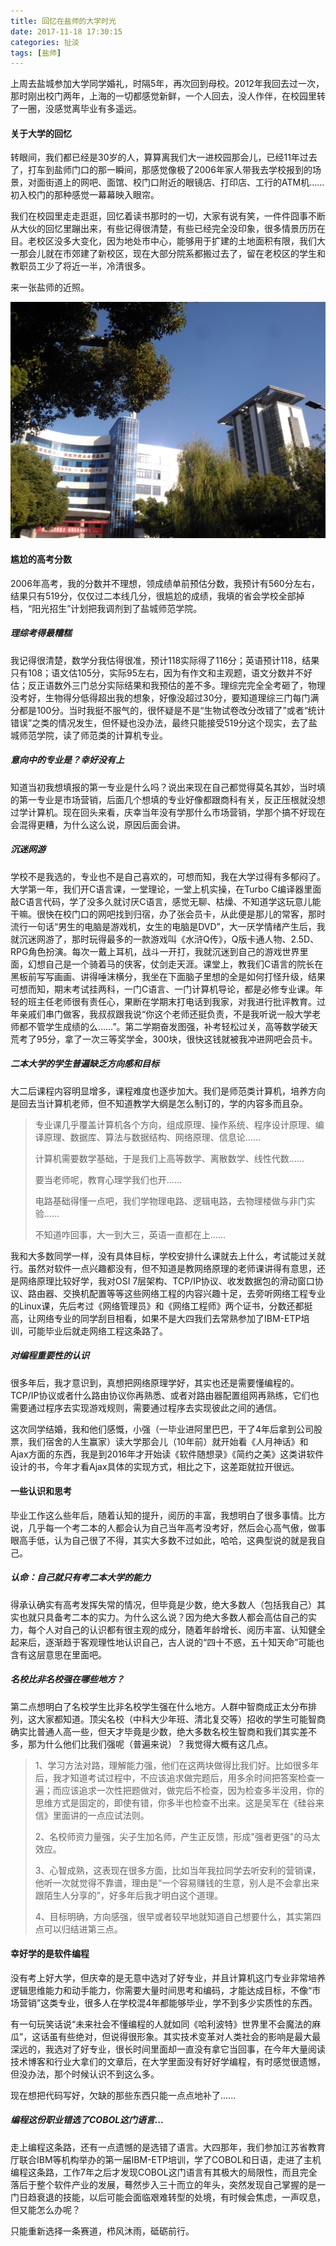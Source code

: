 ```yaml
---
title: 回忆在盐师的大学时光
date: 2017-11-18 17:30:15
categories: 扯淡
tags: [盐师]
---
```


上周去盐城参加大学同学婚礼，时隔5年，再次回到母校。2012年我回去过一次，那时刚出校门两年，上海的一切都感觉新鲜，一个人回去，没人作伴，在校园里转了一圈，没感觉离毕业有多遥远。

#### 关于大学的回忆

转眼间，我们都已经是30岁的人，算算离我们大一进校园那会儿，已经11年过去了，打车到盐师门口的那一瞬间，那感觉像极了2006年家人带我去学校报到的场景，对面街道上的网吧、面馆、校门口附近的眼镜店、打印店、工行的ATM机......初入校门的那种感觉一幕幕映入眼帘。

我们在校园里走走逛逛，回忆着读书那时的一切，大家有说有笑，一件件囧事不断从大伙的回忆里蹦出来，有些记得很清楚，有些已经完全没印象，很多情景历历在目。老校区没多大变化，因为地处市中心，能够用于扩建的土地面积有限，我们大一那会儿就在市郊建了新校区，现在大部分院系都搬过去了，留在老校区的学生和教职员工少了将近一半，冷清很多。

来一张盐师的近照。

<!--more-->

![yctc college](memories-of-college-life/yctc-college.jpeg)

#### 尴尬的高考分数

2006年高考，我的分数并不理想，领成绩单前预估分数，我预计有560分左右，结果只有519分，仅仅过二本线几分，很尴尬的成绩，我填的省会学校全部掉档，“阳光招生”计划把我调剂到了盐城师范学院。

##### 理综考得最糟糕

我记得很清楚，数学分我估得很准，预计118实际得了116分；英语预计118，结果只有108；语文估105分，实际95左右，因为有作文和主观题，语文分数并不好估；反正语数外三门总分实际结果和我预估的差不多。理综完完全全考砸了，物理没考好，生物得分低得超出我的想象，好像没超过30分，要知道理综三门每门满分都是100分。当时我挺不服气的，很怀疑是不是“生物试卷改分改错了”或者“统计错误”之类的情况发生，但怀疑也没办法，最终只能接受519分这个现实，去了盐城师范学院，读了师范类的计算机专业。

##### 意向中的专业是？幸好没有上

知道当初我想填报的第一专业是什么吗？说出来现在自己都觉得莫名其妙，当时填的第一专业是市场营销，后面几个想填的专业好像都跟商科有关，反正压根就没想过学计算机。现在回头来看，庆幸当年没有学那什么市场营销，学那个搞不好现在会混得更糟，为什么这么说，原因后面会讲。

##### 沉迷网游

学校不是我选的，专业也不是自己喜欢的，可想而知，我在大学过得有多郁闷了。大学第一年，我们开C语言课，一堂理论，一堂上机实操，在Turbo C编译器里面敲C语言代码，学了没多久就讨厌C语言，感觉无聊、枯燥、不知道学这玩意儿能干嘛。很快在校门口的网吧找到归宿，办了张会员卡，从此便是那儿的常客，那时流行一句话“男生的电脑是游戏机，女生的电脑是DVD”，大一厌学情绪产生后，我就沉迷网游了，那时玩得最多的一款游戏叫《水浒Q传》，Q版卡通人物、2.5D、RPG角色扮演。每次一戴上耳机，战斗一开打，我就沉迷到自己的游戏世界里面，幻想自己是一个骑着马的侠客，仗剑走天涯。课堂上，教我们C语言的院长在黑板前写写画画、讲得唾沫横分，我坐在下面脑子里想的全是如何打怪升级，结果可想而知，期末考试挂两科，一门C语言、一门计算机导论，都是必修专业课。年轻的班主任老师很有责任心，果断在学期末打电话到我家，对我进行批评教育。过年亲戚们串门做客，我叔叔跟我说“你这个老师还挺负责，不是我听说一般大学老师都不管学生成绩的么...…”。第二学期奋发图强，补考轻松过关，高等数学破天荒考了95分，拿了一次三等奖学金，300块，很快这钱就被我冲进网吧会员卡。

##### 二本大学的学生普遍缺乏方向感和目标

大二后课程内容明显增多，课程难度也逐步加大。我们是师范类计算机，培养方向是回去当计算机老师，但不知道教学大纲是怎么制订的，学的内容多而且杂。

> 专业课几乎覆盖计算机各个方向，组成原理、操作系统、程序设计原理、编译原理、数据库、算法与数据结构、网络原理、信息论……
>
> 计算机需要数学基础，于是我们上高等数学、离散数学、线性代数......
>
> 要当老师呢，教育心理学我们也开......
>
> 电路基础得懂一点吧，我们学物理电路、逻辑电路，去物理楼做与非门实验......
>
> 不知道咋回事，大一到大三，英语一直都在上......

我和大多数同学一样，没有具体目标，学校安排什么课就去上什么，考试能过关就行。虽然对软件一点兴趣都没有，但不知道是教网络原理的老师课讲得有意思，还是网络原理比较好学，我对OSI 7层架构、TCP/IP协议、收发数据包的滑动窗口协议、路由器、交换机配置等等这些网络工程的内容兴趣十足，去旁听网络工程专业的Linux课，先后考过《网络管理员》和《网络工程师》两个证书，分数还都挺高，让网络专业的同学刮目相看，如果不是大四我们去常熟参加了IBM-ETP培训，可能毕业后就走网络工程这条路了。

##### 对编程重要性的认识

很多年后，我才意识到，真想把网络原理学好，其实也还是需要懂编程的。TCP/IP协议或者什么路由协议你再熟悉、或者对路由器配置组网再熟练，它们也需要通过程序去实现游戏规则，需要通过程序去实现彼此之间的通信。

这次同学结婚，我和他们感慨，小强（一毕业进阿里巴巴，干了4年后拿到公司股票，我们宿舍的人生赢家）读大学那会儿（10年前）就开始看《人月神话》和Ajax方面的东西，我是到2016年才开始读《软件随想录》《简约之美》这类讲软件设计的书，今年才看Ajax具体的实现方式，相比之下，这差距就拉开很远。

#### 一些认识和思考

毕业工作这么些年后，随着认知的提升，阅历的丰富，我想明白了很多事情。比方说，几乎每一个考二本的人都会认为自己当年高考没考好，然后会心高气傲，做事眼高手低，认为自己很了不得，其实大多数不过如此，哈哈，这典型说的就是我自己。

##### 认命：自己就只有考二本大学的能力

得承认确实有高考发挥失常的情况，但毕竟是少数，绝大多数人（包括我自己）其实也就只具备考二本的实力。为什么这么说？因为绝大多数人都会高估自己的实力，每个人对自己的认识都有很主观的成分，随着年龄增长、阅历丰富、认知健全起来后，逐渐趋于客观理性地认识自己，古人说的“四十不惑，五十知天命”可能也含有这层意思在里面吧。

##### 名校比非名校强在哪些地方？

第二点想明白了名校学生比非名校学生强在什么地方。人群中智商成正太分布排列，这大家都知道。顶尖名校（中科大少年班、清北复交等）招收的学生可能智商确实比普通人高一些，但天才毕竟是少数，绝大多数名校生智商和我们其实差不多，那为什么他们比我们强呢（普遍来说）？我觉得大概有这几点。

> 1、学习方法对路，理解能力强，他们在这两块做得比我们好。比如很多年后，我才知道考试过程中，不应该追求做完题后，用多余时间把答案检查一遍；而应该追求一次性把题做对，做完后不检查，因为检查多半没用，你的思维方式是固定的，即使有错，你多半也检查不出来。这是吴军在《硅谷来信》里面讲的一点应试法则。
>
> 2、名校师资力量强，尖子生加名师，产生正反馈，形成"强者更强"的马太效应。
>
> 3、心智成熟，这表现在很多方面，比如当年我拉同学去听安利的营销课，他听一次就觉得不靠谱，理由是“一个容易赚钱的生意，别人是不会拿出来跟陌生人分享的”，好多年后我才明白这个道理。
>
> 4、目标明确，方向感强，很早或者较早地就知道自己想要什么，其实第四点可以归结进第三点。

#### 幸好学的是软件编程

没有考上好大学，但庆幸的是无意中选对了好专业，并且计算机这门专业非常培养逻辑思维能力和动手能力，你需要大量时间思考和编码，才能达成目标，不像“市场营销”这类专业，很多人在学校混4年都能够毕业，学不到多少实质性的东西。

有一句玩笑话说“未来社会不懂编程的人就如同《哈利波特》世界里不会魔法的麻瓜”，这话虽有些绝对，但说得很形象。其实技术变革对人类社会的影响是最大最深远的，我选对了好专业，很长时间里面却一直没有拿它当回事，在今年大量阅读技术博客和行业大拿们的文章后，在大学里面没有好好学编程，有时感觉很遗憾，但没办法，那个时候认识不到这么多。

现在想把代码写好，欠缺的那些东西只能一点点地补了......

##### 编程这份职业错选了COBOL这门语言...

走上编程这条路，还有一点遗憾的是选错了语言。大四那年，我们参加江苏省教育厅联合IBM等机构举办的第一届IBM-ETP培训，学了COBOL和日语，走进了主机编程这条路，工作7年之后才发现COBOL这门语言有其极大的局限性，而且完全落后于整个软件产业的发展，蓦然步入三十而立的年头，突然发现自己掌握的是一门日趋衰退的技能，以后可能会面临艰难转型的处境，有时候会焦虑，一声叹息，但又能怎么办呢？

只能重新选择一条赛道，栉风沐雨，砥砺前行。